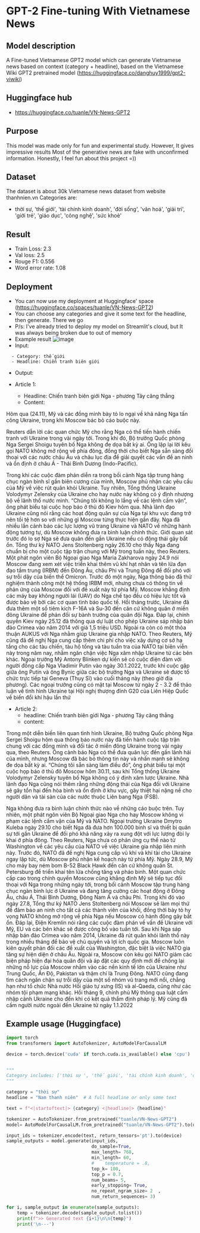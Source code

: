 # GPT-2 Fine-tuning With Vietnamese News
## Model description
A Fine-tuned Vietnamese GPT2 model which can generate Vietnamese news based on context (category + headline), based on the Vietnamese Wiki GPT2 pretrained model (https://huggingface.co/danghuy1999/gpt2-viwiki)

## Huggingface hub
- https://huggingface.co/tuanle/VN-News-GPT2

## Purpose
This model was made only for fun and experimental study. However, It gives impressive results
Most of the generative news are fake with unconfirmed information. Honestly, I feel fun about this project =))

## Dataset
The dataset is about 30k Vietnamese news dataset from website thanhnien.vn
Categories are:
- thời sự, 'thế giới', 'tài chính kinh doanh', 'đời sống', 'văn hoá', 'giải trí', 'giới trẻ', 'giáo dục', 'công nghệ', 'sức khoẻ'

## Result  
- Train Loss: 2.3
- Val loss: 2.5
- Rouge F1: 0.556
- Word error rate: 1.08

## Deployment
- You can now use my deployment at Huggingface' space (https://huggingface.co/spaces/tuanle/VN-News-GPT2)
- You can choose any categories and give it some text for the headline, then generate. There we go
- P/s: I've already tried to deploy my model on Streamlit's cloud, but It was always being broken due to out of memory
- Example result
![image](https://user-images.githubusercontent.com/43035837/155842166-6ebf4fe1-0470-4fad-8c0b-0c50e821f310.png)
- Input:
```
  - Category: thế giới
  - Headline: Chiến tranh biên giới
```
- Output:

- Article 1:
  - Headline: Chiến tranh biên giới Nga - phương Tây căng thẳng
  - Content: 

Hôm qua (24.11), Mỹ và các đồng minh bày tỏ lo ngại về khả năng Nga tấn công Ukraine, trong khi Moscow bác bỏ cáo buộc này.

Reuters dẫn lời các quan chức Mỹ cho rằng Nga có thể tiến hành chiến tranh với Ukraine trong vài ngày tới. Trong khi đó, Bộ trưởng Quốc phòng Nga Sergei Shoigu tuyên bố Nga không đe dọa bất kỳ ai. Ông lặp lại lời kêu gọi NATO không mở rộng về phía đông, đồng thời cho biết Nga sẵn sàng đối thoại với các nước châu Âu và châu lục địa để giải quyết các vấn đề an ninh và ổn định ở châu Á - Thái Bình Dương (Indo-Pacific).

Trong khi các cuộc đàm phán diễn ra trong bối cảnh Nga tập trung hàng chục ngàn binh sĩ gần biên cương của mình, Moscow phủ nhận các yêu cầu của Mỹ về việc rút quân khỏi Ukraine. Tuy nhiên, Tổng thống Ukraine Volodymyr Zelensky của Ukraine cho hay nước này không có ý định nhượng bộ về lãnh thổ nước mình. “Chúng tôi không lo lắng về các lệnh cấm vận”, ông phát biểu tại cuộc họp báo ở thủ đô Kiev hôm qua. Nhà lãnh đạo Ukraine cũng nói rằng các hoạt động quân sự của Nga tại khu vực đang trở nên tồi tệ hơn so với những gì Moscow từng thực hiện gần đây. Nga đã nhiều lần cảnh báo các lực lượng vũ trang Ukraine và NATO về những hành động tương tự, dù Moscow không đưa ra bình luận chính thức. Giới quan sát trước đó lo sợ Nga sẽ đưa quân đến gần Ukraine nếu có động thái gây bất ổn. Tổng thư ký NATO Jens Stoltenberg ngày 26.10 cho thấy Nga đang chuẩn bị cho một cuộc tập trận chung với Mỹ trong tuần này, theo Reuters. Một phát ngôn viên Bộ Ngoại giao Nga Maria Zakharova ngày 24.9 nói Moscow đang xem xét việc triển khai thêm vũ khí hạt nhân và tên lửa đạn đạo tầm trung (IRBM) đến Đông Âu, châu Phi và Trung Đông để đối phó với sự trỗi dậy của biến thể Omicron. Trước đó một ngày, Nga thông báo đã thử nghiệm thành công một hệ thống IRBM mới, nhưng chưa có thông tin về phản ứng của Moscow đối với đề xuất này từ phía Mỹ. Moscow khẳng định các máy bay không người lái (UAV) do Nga chế tạo đều có hiệu lực tốt và được bảo vệ bởi các cơ quan tình báo quốc tế. Hồi tháng trước, Ukraine đã đưa thêm một số tiêm kích F-16A và Su-30 đến căn cứ không quân ở miền đông Ukraine để phản đối sự bành trướng của quân đội Nga. Đáp lại, chính quyền Kiev ngày 25.12 đã thông qua dự luật cho phép Ukraine sáp nhập bán đảo Crimea vào năm 2014 với giá 1,5 triệu USD. Ngoài ra còn có một thỏa thuận AUKUS với Nga nhằm giúp Ukraine gia nhập NATO. Theo Reuters, Mỹ cũng đã đề nghị Nga cung cấp thêm chi phí cho việc xây dựng cơ sở hạ tầng cho các tàu chiến, tàu hộ tống và tàu tuần tra của NATO tại biên viễn này trong năm nay, nhằm ngăn chặn việc Nga xâm nhập Ukraine từ các bên khác. Ngoại trưởng Mỹ Antony Blinken dự kiến sẽ có cuộc điện đàm với người đồng cấp Nga Vladimir Putin vào ngày 30.1.2022, trước khi cuộc gặp giữa ông Putin và ông Bynic giữa các bộ trưởng Nga và Ukraine sẽ được tổ chức trực tiếp tại Geneva (Thụy Sĩ) vào cuối tháng này (theo giờ địa phương). Các ngoại trưởng cũng có mặt tại Moscow từ ngày 2 - 3.2 để thảo luận về tình hình Ukraine tại Hội nghị thượng đỉnh G20 của Liên Hiệp Quốc về biến đổi khí hậu lần thứ
- Article 2:
  - headline: Chiến tranh biên giới Nga - phương Tây căng thẳng
  - content: 

Trong một diễn biến liên quan tình hình Ukraine, Bộ trưởng Quốc phòng Nga Sergei Shoigu hôm qua thông báo nước này đã tiến hành cuộc tập trận chung với các đồng minh và đối tác ở miền đông Ukraine trong vài ngày qua, theo Reuters. Ông cảnh báo Nga có thể đưa quân lực đến gần lãnh hải của mình, nhưng Moscow đã bác bỏ thông tin này và nhấn mạnh sẽ không đe dọa bất kỳ ai. “Chúng tôi sẵn sàng làm điều đó”, ông phát biểu tại một cuộc họp báo ở thủ đô Moscow hôm 30.11, sau khi Tổng thống Ukraine Volodymyr Zelensky tuyên bố Nga không có ý định xâm lược Ukraine. Nhà lãnh đạo Nga cũng nói thêm rằng những động thái của Nga đối với Ukraine sẽ gây tổn hại đến hòa bình và ổn định ở khu vực, gây thiệt hại nặng nề cho người dân và tài sản của các nước thuộc Liên bang Nga (FSB).

Nga không đưa ra bình luận chính thức nào về những cáo buộc trên. Tuy nhiên, một phát ngôn viên Bộ Ngoại giao Nga cho hay Moscow không vi phạm các lệnh cấm vận của Mỹ và NATO. Ngoại trưởng Ukraine Dmytro Kuleba ngày 29.10 cho biết Nga đã đưa hơn 100.000 binh sĩ và thiết bị quân sự tới gần Ukraine để đối phó khả năng xảy ra xung đột với lực lượng đòi ly khai ở phía đông. Theo Reuters, Nga chưa có phản ứng cụ thể nào từ Washington về các yêu cầu của NATO về việc Ukraine gia nhập liên minh này. Trước đó, NATO đã đề nghị Nga cung cấp vũ khí và khí tài cho Ukraine ngay lập tức, dù Moscow phủ nhận kế hoạch này từ phía Mỹ. Ngày 28.9, Mỹ cho máy bay ném bom B-52 Black Hawk đến căn cứ không quân St. Petersburg để triển khai tên lửa chống tăng và pháo binh. Một quan chức cấp cao trong chính quyền Moscow cũng khẳng định Mỹ sẽ tiếp tục đối thoại với Nga trong những ngày tới, trong bối cảnh Moscow tập trung hàng chục ngàn binh lực ở Ukraine và đang tăng cường các hoạt động ở Đông Âu, châu Á, Thái Bình Dương, Đông Nam Á và châu Phi. Trong khi đó vào ngày 27.8, Tổng thư ký NATO Jens Stoltenberg nói Moscow sẽ làm mọi thứ để đảm bảo an ninh cho tất cả các thành viên của khối, đồng thời bày tỏ hy vọng NATO không mở rộng về phía Nga nếu Moscow có hành động gây bất ổn. Đáp lại, Điện Kremlin nói rằng các cuộc đàm phán về vấn đề Ukraine với Mỹ, EU và các bên khác sẽ được công bố vào tuần tới. Sau khi Nga sáp nhập bán đảo Crimea vào năm 2014, Ukraine đã rút quân khỏi lãnh thổ này trong nhiều tháng để bảo vệ chủ quyền và lợi ích quốc gia. Moscow luôn kiên quyết phản đối các đề xuất của Washington, đặc biệt là việc NATO gia tăng sự hiện diện ở châu Âu. Ngoài ra, Moscow còn kêu gọi NATO giảm các biện pháp hiện đại hóa quân đội và áp đặt các quy định mới để chống lại những nỗ lực của Moscow nhằm vào các nền kinh tế lớn của Ukraine như Trung Quốc, Ấn Độ, Pakistan và thậm chí là Trung Đông. NATO cũng đang tìm cách ngăn chặn sự trỗi dậy của một số nhóm vũ trang mới nổi, chẳng hạn như tổ chức Nhà nước Hồi giáo tự xưng (IS) và al-Qaeda, cũng như các nhóm tội phạm mạng khác. Hồi tháng 9, chính phủ Mỹ thông qua luật cấm nhập cảnh Ukraine cho đến khi có kết quả thẩm định pháp lý. Mỹ cũng đã cấm người nước ngoài đến Ukraine từ ngày 1.1.2022




## Example usage (Huggingface)
```python
import torch
from transformers import AutoTokenizer, AutoModelForCausalLM

device = torch.device('cuda' if torch.cuda.is_available() else 'cpu')


"""
Category includes: ['thời sự ', 'thế giới', 'tài chính kinh doanh', 'đời sống', 'văn hoá', 'giải trí', 'giới trẻ', 'giáo dục','công nghệ', 'sức khoẻ']
"""

category = "thời sự"
headline = "Nam thanh niên"  # A full headline or only some text

text = f"<|startoftext|> {category} <|headline|> {headline}"

tokenizer = AutoTokenizer.from_pretrained("tuanle/VN-News-GPT2")
model= AutoModelForCausalLM.from_pretrained("tuanle/VN-News-GPT2").to(device)

input_ids = tokenizer.encode(text, return_tensors='pt').to(device)
sample_outputs = model.generate(input_ids,
                                do_sample=True,
                                max_length= 768,
                                min_length= 60,
                                #    temperature = .8,
                                top_k= 100,
                                top_p = 0.7,
                                num_beams= 5,
                                early_stopping= True,
                                no_repeat_ngram_size= 2  ,
                                num_return_sequences= 3)

for i, sample_output in enumerate(sample_outputs):
    temp = tokenizer.decode(sample_output.tolist())
    print(f">> Generated text {i+1}\n\n{temp}")
    print('\n---')
```
